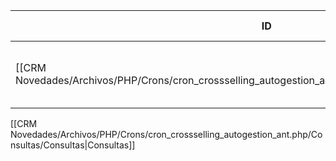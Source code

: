 | ID<br>                                                                                                 | Tipo   | Archivo Origen                                                                                                                 | Modulo Funcional         | Base de Datos    | Tablas Afectadas | Joins | Objetivo                                                                            | Impacto   | Observacion |
| ------------------------------------------------------------------------------------------------------ | ------ | ------------------------------------------------------------------------------------------------------------------------------ | ------------------------ | ---------------- | ---------------- | ----- | ----------------------------------------------------------------------------------- | --------- | ----------- |
| [[CRM Novedades/Archivos/PHP/Crons/cron_crossselling_autogestion_ant.php/Consultas/UPDATE/Q001\|Q001]] | UPDATE | [[CRM Novedades/Archivos/PHP/Crons/cron_crossselling_autogestion_ant.php/Consultas/Consultas\|cron_crossselling_auto_ant.php]] | Asignación Cross Selling | gyssrl_novedades | sw_operaciones   | -     | Marcar operaciones reasignadas para no reasignarlas nuevamente (crossSinVendedor=1) | Escritura |             |

[[CRM Novedades/Archivos/PHP/Crons/cron_crossselling_autogestion_ant.php/Consultas/Consultas|Consultas]]